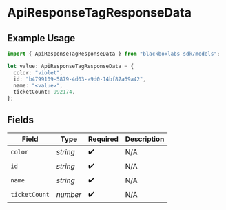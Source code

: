 # ApiResponseTagResponseData

## Example Usage

```typescript
import { ApiResponseTagResponseData } from "blackboxlabs-sdk/models";

let value: ApiResponseTagResponseData = {
  color: "violet",
  id: "b4799109-5879-4d03-a9d0-14bf87a69a42",
  name: "<value>",
  ticketCount: 992174,
};
```

## Fields

| Field              | Type               | Required           | Description        |
| ------------------ | ------------------ | ------------------ | ------------------ |
| `color`            | *string*           | :heavy_check_mark: | N/A                |
| `id`               | *string*           | :heavy_check_mark: | N/A                |
| `name`             | *string*           | :heavy_check_mark: | N/A                |
| `ticketCount`      | *number*           | :heavy_check_mark: | N/A                |